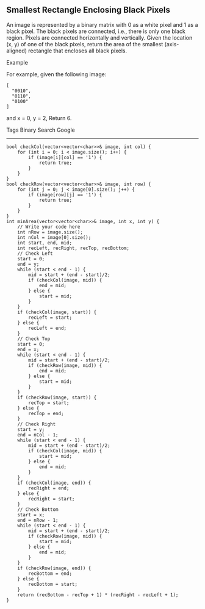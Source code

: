 ## Smallest Rectangle Enclosing Black Pixels  ##

An image is represented by a binary matrix with 0 as a white pixel and 1 as a black pixel. The black pixels are connected, i.e., there is only one black region. Pixels are connected horizontally and vertically. Given the location (x, y) of one of the black pixels, return the area of the smallest (axis-aligned) rectangle that encloses all black pixels.

Example

For example, given the following image:

	[
	  "0010",
	  "0110",
	  "0100"
	]
and x = 0, y = 2,
Return 6.

Tags 
Binary Search Google

----------
	bool checkCol(vector<vector<char>>& image, int col) {
	    for (int i = 0; i < image.size(); i++) {
	        if (image[i][col] == '1') {
	            return true;
	        }
	    }
	}
	bool checkRow(vector<vector<char>>& image, int row) {
	    for (int j = 0; j < image[0].size(); j++) {
	        if (image[row][j] == '1') {
	            return true;
	        }
	    }
	}
	int minArea(vector<vector<char>>& image, int x, int y) {
	    // Write your code here
	    int nRow = image.size();
	    int nCol = image[0].size();
	    int start, end, mid;
	    int recLeft, recRight, recTop, recBottom;
	    // Check Left
	    start = 0;
	    end = y;
	    while (start < end - 1) {
	        mid = start + (end - start)/2;
	        if (checkCol(image, mid)) {
	            end = mid;
	        } else {
	            start = mid;
	        }
	    }
	    if (checkCol(image, start)) {
	        recLeft = start;
	    } else {
	        recLeft = end;
	    }
	    // Check Top
	    start = 0;
	    end = x;
	    while (start < end - 1) {
	        mid = start + (end - start)/2;
	        if (checkRow(image, mid)) {
	            end = mid;
	        } else {
	            start = mid;
	        }
	    }
	    if (checkRow(image, start)) {
	        recTop = start;
	    } else {
	        recTop = end;
	    }
	    // Check Right
	    start = y;
	    end = nCol - 1;
	    while (start < end - 1) {
	        mid = start + (end - start)/2;
	        if (checkCol(image, mid)) {
	            start = mid;
	        } else {
	            end = mid;
	        }
	    }
	    if (checkCol(image, end)) {
	        recRight = end;
	    } else {
	        recRight = start;
	    }
	    // Check Bottom
	    start = x;
	    end = nRow - 1;
	    while (start < end - 1) {
	        mid = start + (end - start)/2;
	        if (checkRow(image, mid)) {
	            start = mid;
	        } else {
	            end = mid;
	        }
	    }
	    if (checkRow(image, end)) {
	        recBottom = end;
	    } else {
	        recBottom = start;
	    }
	    return (recBottom - recTop + 1) * (recRight - recLeft + 1);
	}